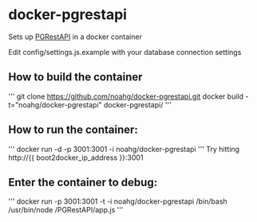 docker-pgrestapi
================

Sets up [PGRestAPI](https://github.com/spatialdev/PGRestAPI) in a docker container

Edit config/settings.js.example with your database connection settings


How to build the container
---------
'''
git clone https://github.com/noahg/docker-pgrestapi.git
docker build -t="noahg/docker-pgrestapi" docker-pgrestapi/
'''

How to run the container:
---------
'''
docker run -d -p 3001:3001 -i noahg/docker-pgrestapi
'''
Try hitting http://{{ boot2docker_ip_address }}:3001


Enter the container to debug:
---------
'''
docker run -p 3001:3001 -t -i noahg/docker-pgrestapi /bin/bash
/usr/bin/node /PGRestAPI/app.js
'''